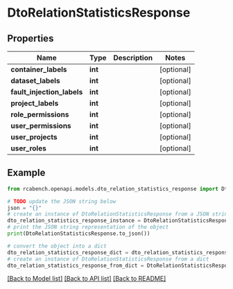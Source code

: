 # DtoRelationStatisticsResponse


## Properties

Name | Type | Description | Notes
------------ | ------------- | ------------- | -------------
**container_labels** | **int** |  | [optional] 
**dataset_labels** | **int** |  | [optional] 
**fault_injection_labels** | **int** |  | [optional] 
**project_labels** | **int** |  | [optional] 
**role_permissions** | **int** |  | [optional] 
**user_permissions** | **int** |  | [optional] 
**user_projects** | **int** |  | [optional] 
**user_roles** | **int** |  | [optional] 

## Example

```python
from rcabench.openapi.models.dto_relation_statistics_response import DtoRelationStatisticsResponse

# TODO update the JSON string below
json = "{}"
# create an instance of DtoRelationStatisticsResponse from a JSON string
dto_relation_statistics_response_instance = DtoRelationStatisticsResponse.from_json(json)
# print the JSON string representation of the object
print(DtoRelationStatisticsResponse.to_json())

# convert the object into a dict
dto_relation_statistics_response_dict = dto_relation_statistics_response_instance.to_dict()
# create an instance of DtoRelationStatisticsResponse from a dict
dto_relation_statistics_response_from_dict = DtoRelationStatisticsResponse.from_dict(dto_relation_statistics_response_dict)
```
[[Back to Model list]](../README.md#documentation-for-models) [[Back to API list]](../README.md#documentation-for-api-endpoints) [[Back to README]](../README.md)


